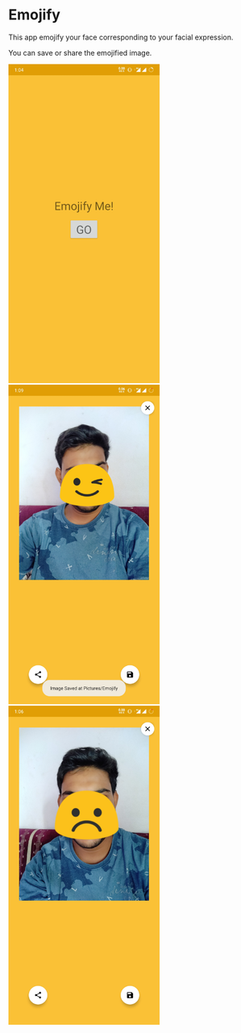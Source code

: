 # Emojify

This app emojify your face corresponding to your facial expression.

You can save or share the emojified image.

<img src="Screenshot_20200730-130444.jpg" width = "300">   <img src="Screenshot_20200730-130931.jpg" width = "300"> <img src="Screenshot_20200730-130606.jpg" width = "300"> 
